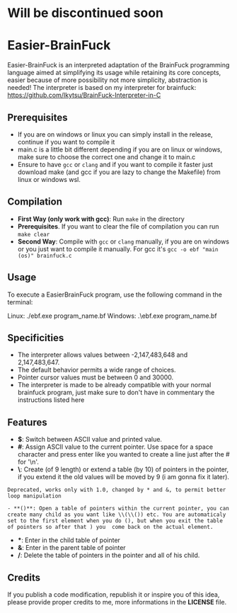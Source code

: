 # Will be discontinued soon
# Easier-BrainFuck

Easier-BrainFuck is an interpreted adaptation of the BrainFuck programming language aimed at simplifying its usage while retaining its core concepts, easier because of more possibility not more simplicity, abstraction is needed! The interpreter is based on my interpreter for brainfuck: https://github.com/Ikytsu/BrainFuck-Interpreter-in-C

## Prerequisites
- If you are on windows or linux you can simply install in the release, continue if you want to compile it
- main.c is a little bit different depending if you are on linux or windows, make sure to choose the correct one and change it to main.c
- Ensure to have `gcc` or `clang` and if you want to compile it faster just download make (and gcc if you are lazy to change the Makefile) from linux or windows wsl.

## Compilation

- **First Way (only work with gcc)**: Run `make` in the directory
- **Prerequisites**. If you want to clear the file of compilation you can run `make clear`
- **Second Way**: Compile with `gcc` or `clang` manually, if you are on windows or you just want to compile it manually. For gcc it's `gcc -o ebf "main (os)" brainfuck.c`

## Usage

To execute a EasierBrainFuck program, use the following command in the terminal:

Linux:
./ebf.exe program_name.bf
Windows:
.\ebf.exe program_name.bf

## Specificities

- The interpreter allows values between -2,147,483,648 and 2,147,483,647.
- The default behavior permits a wide range of choices.
- Pointer cursor values must be between 0 and 30000.
- The interpreter is made to be already compatible with your normal brainfuck program, just make sure to don't have in commentary the instructions listed here
  
## Features

- **$**: Switch between ASCII value and printed value.
- **#**: Assign ASCII value to the current pointer. Use space for a space character and press enter like you wanted to create a line just after the # for '\n'.
- **\\**: Create (of 9 length) or extend a table (by 10) of pointers in the pointer, if you extend it the old values will be moved by 9 (i am gonna fix it later).

`Deprecated, works only with 1.0, changed by * and &, to permit better loop manipulation`

`- **()**: Open a table of pointers within the current pointer, you can create many child as you want like \\(\\()) etc. You are automaticaly set to the first element when you do (), but when you exit the table of pointers so after that ) you 
come back on the actual element.`
- **\***: Enter in the child table of pointer
- **&**: Enter in the parent table of pointer
- **/**: Delete the table of pointers in the pointer and all of his child.

## Credits

If you publish a code modification, republish it or inspire you of this idea, please provide proper credits to me, more informations in the **LICENSE** file.
